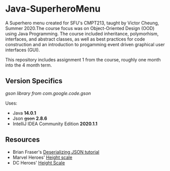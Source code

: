 # Java-SuperheroMenu
A Superhero menu created for SFU's CMPT213, taught by Victor Cheung, Summer 2020.The course focus was on Object-Oriented Design (OOD) using Java Programming. The course included inheritance, polymorhism, interfaces, and abstract classes, as well as best practices for code construction and an introduction to progamming event driven graphical user interfaces (GUI).

This repository includes assignment 1 from the course, roughly one month into the 4 month term.

## Version Specifics
*gson library from com.google.code.gson*

Uses:
- Java **14.0.1**
- Json ~~gson~~ **2.8.6**
- IntelliJ IDEA Community Edition **2020.1.1**

## Resources
- Brian Fraser's [Deserializing JSON tutorial](https://youtu.be/HSuVtkdej8Q)
- Marvel Heroes' [Height scale](https://marvel.fandom.com/wiki/Height_Scale)
- DC Heroes' [Height Scale](https://dc.fandom.com/wiki/Category:Height)
